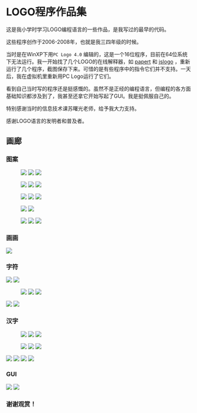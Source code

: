 # LOGO程序作品集

这是我小学时学习LOGO编程语言的一些作品，是我写过的最早的代码。

这些程序创作于2006-2008年，也就是我三四年级的时候。

当时是在WinXP下用`PC Logo 4.0` 编辑的，这是一个16位程序，目前在64位系统下无法运行。我一开始找了几个LOGO的在线解释器，如 [papert](http://logo.twentygototen.org) 和 [jslogo](http://calormen.com/jslogo/) ，重新运行了几个程序，截图保存下来。可惜的是有些程序中的指令它们并不支持。一天后，我在虚拟机里重新用PC Logo运行了它们。

看到自己当时写的程序还是挺感慨的。虽然不是正经的编程语言，但编程的各方面基础知识都涉及到了，我甚至还拿它开始写起了GUI。我是挺佩服自己的。

特别感谢当时的信息技术课苏曙光老师，给予我大力支持。

感谢LOGO语言的发明者和普及者。

## 画廊

### 图案

<figure class="third">
    <img src="./image/sun.png">
    <img src="./image/star.png">
    <img src="./image/smile.png">
</figure>
<figure class="third">
    <img src="./image/spiral.png">
    <img src="./image/spiral1.png">
    <img src="./image/spiral2.png">
</figure>
<figure class="third">
    <img src="./image/flower.png">
    <img src="./image/ring.png">
    <img src="./image/people.png">
</figure>
<figure class="half">
    <img src="./image/flag.png">
    <img src="./image/5rings.png">
</figure>
<figure class="third">
    <img src="./image/star.gif">
    <img src="./image/star_ring.gif">
    <img src="./image/clock.gif">
</figure>

### 画画

<img src="./image/scenery.png">

### 字符

<img src="./image/apple.png">
<img src="./image/banana.png">
<figure class="third">
    <img src="./image/cat.png">
    <img src="./image/dog.png">
    <img src="./image/hi.png">
</figure>

<img src="./image/digit.png">
<img src="./image/lcd_digit.png">

### 汉字

<figure class="third">
    <img src="./image/上.png">
    <img src="./image/下.png">
    <img src="./image/米.png">
</figure>
<figure class="third">
    <img src="./image/回.png">
    <img src="./image/喜.png">
    <img src="./image/优.png">
</figure>

<img src="./image/王润基.png">
<img src="./image/四年级.png">
<img src="./image/生日快乐.png">
<img src="./image/奋斗小学.png">

### GUI

<img src="./image/download.gif">
<img src="./image/receipt.gif">

### 谢谢观赏！